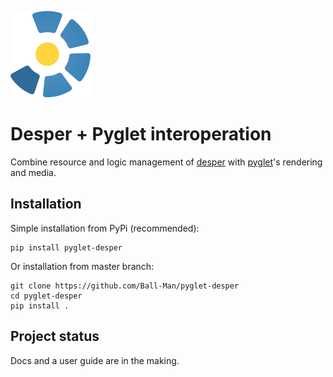 ![desper logo](https://github.com/Ball-Man/pyglet-desper/blob/master/assets/desper-logo-raw.png?raw=true)

# Desper + Pyglet interoperation
Combine resource and logic management of [desper](https://github.com/Ball-Man/desper]) with [pyglet](https://github.com/pyglet/pyglet)'s rendering and media.

## Installation
Simple installation from PyPi (recommended):
```
pip install pyglet-desper
```
Or installation from master branch:
```
git clone https://github.com/Ball-Man/pyglet-desper
cd pyglet-desper
pip install .
```


## Project status
Docs and a user guide are in the making.
